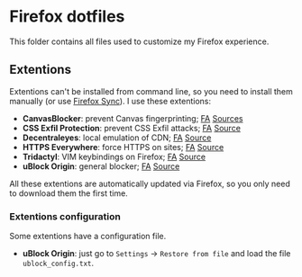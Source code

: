 # Firefox dotfiles

This folder contains all files used to customize my Firefox experience.

## Extentions

Extentions can't be installed from command line, so you need to install them
manually (or use [Firefox Sync][0]). I use these extentions:

* **CanvasBlocker**: prevent Canvas fingerprinting; [FA][1] [Sources][2]
* **CSS Exfil Protection**: prevent CSS Exfil attacks; [FA][3] [Source][4]
* **Decentraleyes**: local emulation of CDN; [FA][5] [Source][6]
* **HTTPS Everywhere**: force HTTPS on sites; [FA][7] [Source][8]
* **Tridactyl**: VIM keybindings on Firefox; [FA][9] [Source][10]
* **uBlock Origin**: general blocker; [FA][11] [Source][12]

All these extentions are automatically updated via Firefox, so you only need to
download them the first time.

### Extentions configuration

Some extentions have a configuration file.

* **uBlock Origin**: just go to `Settings` -> `Restore from file` and load the
  file `ublock_config.txt`.


[0]: https://www.mozilla.org/en-US/firefox/features/sync/
[1]: https://addons.mozilla.org/en-US/firefox/addon/canvasblocker/
[2]: https://github.com/kkapsner/CanvasBlocker
[3]: https://addons.mozilla.org/en-US/firefox/addon/css-exfil-protection/
[4]: https://github.com/mlgualtieri/CSS-Exfil-Protection
[5]: https://addons.mozilla.org/en-US/firefox/addon/decentraleyes/
[6]: https://git.synz.io/Synzvato/decentraleyes
[7]: https://addons.mozilla.org/en-US/firefox/addon/https-everywhere/
[8]: https://github.com/EFForg/https-everywhere
[9]: https://addons.mozilla.org/en-US/firefox/addon/https-everywhere/
[10]: https://github.com/cmcaine/tridactyl
[11]: https://addons.mozilla.org/en-US/firefox/addon/ublock-origin/
[12]: https://github.com/gorhill/uBlock
